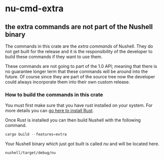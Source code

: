 # nu-cmd-extra

## the extra commands are not part of the Nushell binary

The commands in this crate are the *extra commands* of Nushell.  They do not
get built for the release and it is the responsibility of the developer to
build these commands if they want to use them.

These commands are not going to part of the 1.0 API; meaning that there
is no guarantee longer term that these commands will be around into the future.
Of course since they are part of the source tree now the developer could always
incorporate them into their own custom release.

### How to build the commands in this crate

You must first make sure that you have rust installed on your system.  For
more details you can [go here to install Rust](https://rustup.rs/).

Once Rust is installed you can then build Nushell with the following command.

```rust
cargo build --features=extra
```

Your Nushell binary which just got built is called *nu* and will be located here.

```
nushell/target/debug/nu
```
